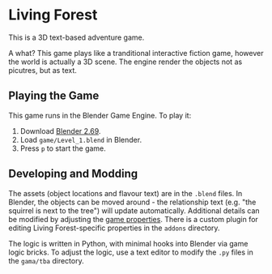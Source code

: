# Living Forest

This is a 3D text-based adventure game.

A what? This game plays like a tranditional interactive fiction game, however
the world is actually a 3D scene. The engine render the objects not as picutres,
but as text.

## Playing the Game

This game runs in the Blender Game Engine. To play it:

1. Download [Blender 2.69][bl].
1. Load `game/Level_1.blend` in Blender.
1. Press `p` to start the game.

[bl]: http://blender.org/download

## Developing and Modding

The assets (object locations and flavour text) are in the `.blend` files. In
Blender, the objects can be moved around - the relationship text (e.g. "the
squirrel is next to the tree") will update automatically. Additional details
can be modified by adjusting the [game properties][gp]. There is a custom plugin
for editing Living Forest-specific properties in the `addons` directory.

The logic is written in Python, with minimal hooks into Blender via game logic
bricks. To adjust the logic, use a text editor to modify the `.py` files in the
`gama/tba` directory.

[gp]: http://wiki.blender.org/index.php/Doc:2.6/Manual/Game_Engine/Logic/Properties/Editing

